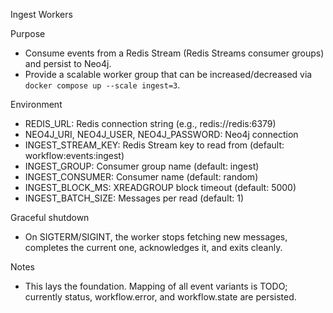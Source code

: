 Ingest Workers

Purpose
- Consume events from a Redis Stream (Redis Streams consumer groups) and persist to Neo4j.
- Provide a scalable worker group that can be increased/decreased via `docker compose up --scale ingest=3`.

Environment
- REDIS_URL: Redis connection string (e.g., redis://redis:6379)
- NEO4J_URI, NEO4J_USER, NEO4J_PASSWORD: Neo4j connection
- INGEST_STREAM_KEY: Redis Stream key to read from (default: workflow:events:ingest)
- INGEST_GROUP: Consumer group name (default: ingest)
- INGEST_CONSUMER: Consumer name (default: random)
- INGEST_BLOCK_MS: XREADGROUP block timeout (default: 5000)
- INGEST_BATCH_SIZE: Messages per read (default: 1)

Graceful shutdown
- On SIGTERM/SIGINT, the worker stops fetching new messages, completes the current one, acknowledges it, and exits cleanly.

Notes
- This lays the foundation. Mapping of all event variants is TODO; currently status, workflow.error, and workflow.state are persisted.

